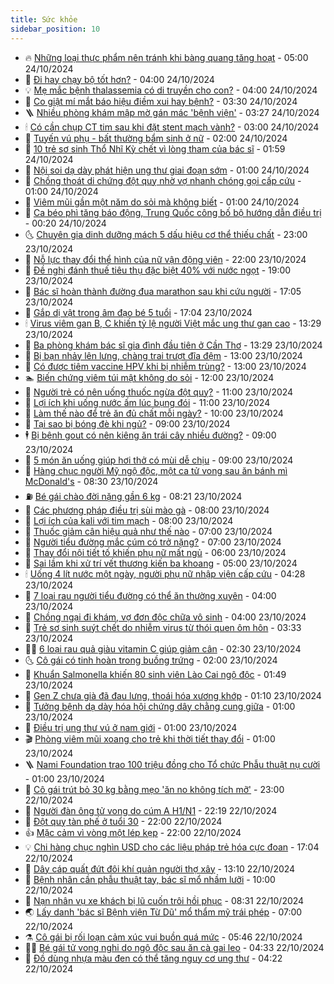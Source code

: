 ```yaml
---
title: Sức khỏe
sidebar_position: 10
---
```


<!-- vnexpress-suc-khoe:START -->
- 🔥 [Những loại thực phẩm nên tránh khi bàng quang tăng hoạt](https://vnexpress.net/nhung-loai-thuc-pham-nen-tranh-khi-bang-quang-tang-hoat-4806496.html) - 05:00 24/10/2024
- 🥰 [Đi hay chạy bộ tốt hơn?](https://vnexpress.net/di-hay-chay-bo-tot-hon-4806584.html) - 04:00 24/10/2024
- 💡 [Mẹ mắc bệnh thalassemia có di truyền cho con?](https://vnexpress.net/me-mac-benh-thalassemia-co-di-truyen-cho-con-4807808.html) - 04:00 24/10/2024
- 🤗 [Co giật mí mắt báo hiệu điềm xui hay bệnh?](https://vnexpress.net/co-giat-mi-mat-bao-hieu-diem-xui-hay-benh-4807797.html) - 03:30 24/10/2024
- 🪜 [Nhiều phòng khám mập mờ gán mác &#39;bệnh viện&#39;](https://vnexpress.net/nhieu-phong-kham-map-mo-gan-mac-benh-vien-4807803.html) - 03:27 24/10/2024
- 🕯 [Có cần chụp CT tim sau khi đặt stent mạch vành?](https://vnexpress.net/co-can-chup-ct-tim-sau-khi-dat-stent-mach-vanh-4807784.html) - 03:00 24/10/2024
- 🤭 [Tuyến vú phụ - bất thường bẩm sinh ở nữ](https://vnexpress.net/tuyen-vu-phu-bat-thuong-bam-sinh-o-nu-4807672.html) - 02:00 24/10/2024
- 👀 [10 trẻ sơ sinh Thổ Nhĩ Kỳ chết vì lòng tham của bác sĩ](https://vnexpress.net/10-tre-so-sinh-tho-nhi-ky-chet-vi-long-tham-cua-bac-si-4807713.html) - 01:59 24/10/2024
- 🌋 [Nội soi dạ dày phát hiện ung thư giai đoạn sớm](https://vnexpress.net/noi-soi-da-day-phat-hien-ung-thu-giai-doan-som-4807640.html) - 01:00 24/10/2024
- 🫶 [Chồng thoát di chứng đột quỵ nhờ vợ nhanh chóng gọi cấp cứu](https://vnexpress.net/chong-thoat-di-chung-dot-quy-nho-vo-nhanh-chong-goi-cap-cuu-4807635.html) - 01:00 24/10/2024
- 🦆 [Viêm mũi gần một năm do sỏi mà không biết](https://vnexpress.net/viem-mui-gan-mot-nam-do-soi-ma-khong-biet-4807633.html) - 01:00 24/10/2024
- 🚀 [Ca béo phì tăng báo động, Trung Quốc công bố bộ hướng dẫn điều trị](https://vnexpress.net/ca-beo-phi-tang-bao-dong-trung-quoc-cong-bo-bo-huong-dan-dieu-tri-4807245.html) - 00:20 24/10/2024
- 🌜 [Chuyên gia dinh dưỡng mách 5 dấu hiệu cơ thể thiếu chất](https://vnexpress.net/chuyen-gia-dinh-duong-mach-5-dau-hieu-co-the-thieu-chat-4807573.html) - 23:00 23/10/2024
- 🧰 [Nỗ lực thay đổi thể hình của nữ vận động viên](https://vnexpress.net/no-luc-thay-doi-the-hinh-cua-nu-van-dong-vien-4805365.html) - 22:00 23/10/2024
- 💫 [Đề nghị đánh thuế tiêu thụ đặc biệt 40% với nước ngọt](https://vnexpress.net/de-nghi-danh-thue-tieu-thu-dac-biet-40-voi-nuoc-ngot-4807687.html) - 19:00 23/10/2024
- 🌝 [Bác sĩ hoàn thành đường đua marathon sau khi cứu người](https://vnexpress.net/bac-si-hoan-thanh-duong-dua-marathon-sau-khi-cuu-nguoi-4807360.html) - 17:05 23/10/2024
- 🗽 [Gắp dị vật trong âm đạo bé 5 tuổi](https://vnexpress.net/gap-di-vat-trong-am-dao-be-5-tuoi-4807500.html) - 17:04 23/10/2024
- 🕯 [Virus viêm gan B, C khiến tỷ lệ người Việt mắc ung thư gan cao](https://vnexpress.net/virus-viem-gan-b-c-khien-ty-le-nguoi-viet-mac-ung-thu-gan-cao-4807631.html) - 13:29 23/10/2024
- 🦅 [Ba phòng khám bác sĩ gia đình đầu tiên ở Cần Thơ](https://vnexpress.net/ba-phong-kham-bac-si-gia-dinh-dau-tien-o-can-tho-4807673.html) - 13:29 23/10/2024
- 🦆 [Bị bạn nhảy lên lưng, chàng trai trượt đĩa đệm](https://vnexpress.net/bi-ban-nhay-len-lung-chang-trai-truot-dia-dem-4807664.html) - 13:00 23/10/2024
- 🎊 [Có được tiêm vaccine HPV khi bị nhiễm trùng?](https://vnexpress.net/co-duoc-tiem-vaccine-hpv-khi-bi-nhiem-trung-4807614.html) - 13:00 23/10/2024
- 🏊 [Biến chứng viêm túi mật không do sỏi](https://vnexpress.net/bien-chung-viem-tui-mat-khong-do-soi-4807601.html) - 12:00 23/10/2024
- 📝 [Người trẻ có nên uống thuốc ngừa đột quỵ?](https://vnexpress.net/nguoi-tre-co-nen-uong-thuoc-ngua-dot-quy-4807495.html) - 11:00 23/10/2024
- 💯 [Lợi ích khi uống nước ấm lúc bụng đói](https://vnexpress.net/loi-ich-khi-uong-nuoc-am-luc-bung-doi-4807457.html) - 11:00 23/10/2024
- 🌊 [Làm thế nào để trẻ ăn đủ chất mỗi ngày?](https://vnexpress.net/lam-the-nao-de-tre-an-du-chat-moi-ngay-4807557.html) - 10:00 23/10/2024
- 🚀 [Tại sao bị bóng đè khi ngủ?](https://vnexpress.net/tai-sao-bi-bong-de-khi-ngu-4807594.html) - 09:00 23/10/2024
- 🕴 [Bị bệnh gout có nên kiêng ăn trái cây nhiều đường?](https://vnexpress.net/bi-benh-gout-co-nen-kieng-an-trai-cay-nhieu-duong-4807539.html) - 09:00 23/10/2024
- 🗽 [5 món ăn uống giúp hơi thở có mùi dễ chịu](https://vnexpress.net/5-mon-an-uong-giup-hoi-tho-co-mui-de-chiu-4807480.html) - 09:00 23/10/2024
- 🎡 [Hàng chục người Mỹ ngộ độc, một ca tử vong sau ăn bánh mì McDonald&#39;s](https://vnexpress.net/hang-chuc-nguoi-my-ngo-doc-mot-ca-tu-vong-sau-an-banh-mi-mcdonald-s-4807532.html) - 08:30 23/10/2024
- ⛽️ [Bé gái chào đời nặng gần 6 kg](https://vnexpress.net/be-gai-chao-doi-nang-gan-6-kg-4807318.html) - 08:21 23/10/2024
- 🦆 [Các phương pháp điều trị sùi mào gà](https://vnexpress.net/cac-phuong-phap-dieu-tri-sui-mao-ga-4807479.html) - 08:00 23/10/2024
- 🤩 [Lợi ích của kali với tim mạch](https://vnexpress.net/loi-ich-cua-kali-voi-tim-mach-4807407.html) - 08:00 23/10/2024
- 🦒 [Thuốc giảm cân hiệu quả như thế nào](https://vnexpress.net/thuoc-giam-can-hieu-qua-nhu-the-nao-4807486.html) - 07:00 23/10/2024
- 💫 [Người tiểu đường mắc cúm có trở nặng?](https://vnexpress.net/nguoi-tieu-duong-mac-cum-co-tro-nang-4807476.html) - 07:00 23/10/2024
- 🐘 [Thay đổi nội tiết tố khiến phụ nữ mất ngủ](https://vnexpress.net/thay-doi-noi-tiet-to-khien-phu-nu-mat-ngu-4807365.html) - 06:00 23/10/2024
- 🚀 [Sai lầm khi xử trí vết thương kiến ba khoang](https://vnexpress.net/sai-lam-khi-xu-tri-vet-thuong-kien-ba-khoang-4807345.html) - 05:00 23/10/2024
- 🕯 [Uống 4 lít nước một ngày, người phụ nữ nhập viện cấp cứu](https://vnexpress.net/uong-4-lit-nuoc-mot-ngay-nguoi-phu-nu-nhap-vien-cap-cuu-4807385.html) - 04:28 23/10/2024
- 🦏 [7 loại rau người tiểu đường có thể ăn thường xuyên](https://vnexpress.net/7-loai-rau-nguoi-tieu-duong-co-the-an-thuong-xuyen-4807398.html) - 04:00 23/10/2024
- 🦄 [Chồng ngại đi khám, vợ đơn độc chữa vô sinh](https://vnexpress.net/chong-ngai-di-kham-vo-don-doc-chua-vo-sinh-4807341.html) - 04:00 23/10/2024
- 🦒 [Trẻ sơ sinh suýt chết do nhiễm virus từ thói quen ôm hôn](https://vnexpress.net/tre-so-sinh-suyt-chet-do-nhiem-virus-tu-thoi-quen-om-hon-4807165.html) - 03:33 23/10/2024
- 👨‍🏫 [6 loại rau quả giàu vitamin C giúp giảm cân](https://vnexpress.net/6-loai-rau-qua-giau-vitamin-c-giup-giam-can-4807314.html) - 02:30 23/10/2024
- 🌜 [Cô gái có tinh hoàn trong buồng trứng](https://vnexpress.net/co-gai-co-tinh-hoan-trong-buong-trung-4807220.html) - 02:00 23/10/2024
- 🚀 [Khuẩn Salmonella khiến 80 sinh viên Lào Cai ngộ độc](https://vnexpress.net/khuan-salmonella-khien-80-sinh-vien-lao-cai-ngo-doc-4807287.html) - 01:49 23/10/2024
- 💃 [Gen Z chưa già đã đau lưng, thoái hóa xương khớp](https://vnexpress.net/gen-z-chua-gia-da-dau-lung-thoai-hoa-xuong-khop-4807246.html) - 01:10 23/10/2024
- 💯 [Tưởng bệnh dạ dày hóa hội chứng dây chằng cung giữa](https://vnexpress.net/tuong-benh-da-day-hoa-hoi-chung-day-chang-cung-giua-4807225.html) - 01:00 23/10/2024
- 🤔 [Điều trị ung thư vú ở nam giới](https://vnexpress.net/dieu-tri-ung-thu-vu-o-nam-gioi-4807223.html) - 01:00 23/10/2024
- 🎬 [Phòng viêm mũi xoang cho trẻ khi thời tiết thay đổi](https://vnexpress.net/phong-viem-mui-xoang-cho-tre-khi-thoi-tiet-thay-doi-4807222.html) - 01:00 23/10/2024
- 🪜 [Nami Foundation trao 100 triệu đồng cho Tổ chức Phẫu thuật nụ cười](https://vnexpress.net/nami-foundation-trao-100-trieu-dong-cho-to-chuc-phau-thuat-nu-cuoi-4804886.html) - 01:00 23/10/2024
- 🦣 [Cô gái trút bỏ 30 kg bằng mẹo &#39;ăn no không tích mỡ&#39;](https://vnexpress.net/co-gai-trut-bo-30-kg-bang-meo-an-no-khong-tich-mo-4803115.html) - 23:00 22/10/2024
- 🧐 [Người đàn ông tử vong do cúm A H1/N1](https://vnexpress.net/nguoi-dan-ong-tu-vong-do-cum-a-h1-n1-4807238.html) - 22:19 22/10/2024
- 🤡 [Đột quỵ tàn phế ở tuổi 30](https://vnexpress.net/dot-quy-tan-phe-o-tuoi-30-4806263.html) - 22:00 22/10/2024
- 👍 [Mặc cảm vì vòng một lép kẹp](https://vnexpress.net/mac-cam-vi-vong-mot-lep-kep-4805021.html) - 22:00 22/10/2024
- 💡 [Chi hàng chục nghìn USD cho các liệu pháp trẻ hóa cực đoan](https://vnexpress.net/chi-hang-chuc-nghin-usd-cho-cac-lieu-phap-tre-hoa-cuc-doan-4807130.html) - 17:04 22/10/2024
- 💯 [Dây cáp quất đứt đôi khí quản người thợ xây](https://vnexpress.net/day-cap-quat-dut-doi-khi-quan-nguoi-tho-xay-4807172.html) - 13:10 22/10/2024
- 🧠 [Bệnh nhân cần phẫu thuật tay, bác sĩ mổ nhầm lưỡi](https://vnexpress.net/benh-nhan-can-phau-thuat-tay-bac-si-mo-nham-luoi-4807089.html) - 10:00 22/10/2024
- 🎡 [Nạn nhân vụ xe khách bị lũ cuốn trôi hồi phục](https://vnexpress.net/nan-nhan-vu-xe-khach-bi-lu-cuon-troi-hoi-phuc-4807034.html) - 08:31 22/10/2024
- 🌏 [Lấy danh &#39;bác sĩ Bệnh viện Từ Dũ&#39; mổ thẩm mỹ trái phép](https://vnexpress.net/lay-danh-bac-si-benh-vien-tu-du-mo-tham-my-trai-phep-4807039.html) - 07:00 22/10/2024
- ⚗️ [Cô gái bị rối loạn cảm xúc vui buồn quá mức](https://vnexpress.net/co-gai-19-tuoi-nhap-vien-tam-than-sau-tang-ham-muon-bat-thuong-4807003.html) - 05:46 22/10/2024
- 👨‍🏫 [Bé gái tử vong nghi do ngộ độc sau ăn cà gai leo](https://vnexpress.net/be-gai-tu-vong-nghi-do-ngo-doc-sau-an-ca-gai-leo-4807001.html) - 04:33 22/10/2024
- 🤖 [Đồ dùng nhựa màu đen có thể tăng nguy cơ ung thư](https://vnexpress.net/do-dung-nhua-mau-den-co-the-tang-nguy-co-ung-thu-4806998.html) - 04:22 22/10/2024<!-- vnexpress-suc-khoe:END -->
